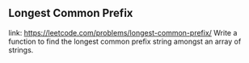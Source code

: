 ## Longest Common Prefix 
link: <https://leetcode.com/problems/longest-common-prefix/>
Write a function to find the longest common prefix string amongst an array of strings.
